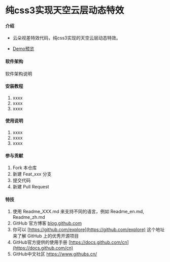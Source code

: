 # 纯css3实现天空云层动态特效

#### 介绍

- 云朵视差特效代码，纯css3实现的天空云层动态特效。

- [Demo预览](https://sunyctf.github.io/front-end-demos/css-effects/纯css3实现天空云层动态特效/index.html)

#### 软件架构

软件架构说明


#### 安装教程

1.  xxxx
2.  xxxx
3.  xxxx

#### 使用说明

1.  xxxx
2.  xxxx
3.  xxxx

#### 参与贡献

1.  Fork 本仓库
2.  新建 Feat_xxx 分支
3.  提交代码
4.  新建 Pull Request


#### 特技

1.  使用 Readme\_XXX.md 来支持不同的语言，例如 Readme\_en.md, Readme\_zh.md
2.  GitHub 官方博客 [blog.github.com](https://github.blog)
3.  你可以 [https://github.com/explore](https://github.com/explore) 这个地址来了解 GitHub 上的优秀开源项目
4.  GitHub官方提供的使用手册 [https://docs.github.com/cn](https://docs.github.com/cn)
5.  GitHub中文社区 https://www.githubs.cn/